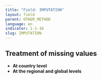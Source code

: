 ```yaml
---
title: "Field: IMPUTATION"
layout: field
parent: OTHER_METHOD
language: en
indicator: 1-1-1b
slug: IMPUTATION
---
```

## Treatment of missing values

* **At country level**
* **At the regional and global levels**
